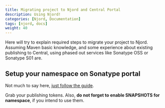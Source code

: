 ```yaml
---
title: Migrating project to Njord and Central Portal
description: Using Njord!
categories: [Njord, Documentation]
tags: [njord, docs]
weight: 40
---
```


Here will try to explain required steps to migrate your project to Njord. Assuming Maven basic knowledge, and some
experience about existing publishing to Central, using phased out services like Sonatype OSS or Sonatype S01 are.

## Setup your namespace on Sonatype portal

Not much to say here, [just follow the guide](https://central.sonatype.org/register/central-portal/).

Grab your publishing tokens. Also, **do not forget to enable SNAPSHOTS for namespace**, if you intend to use them.

